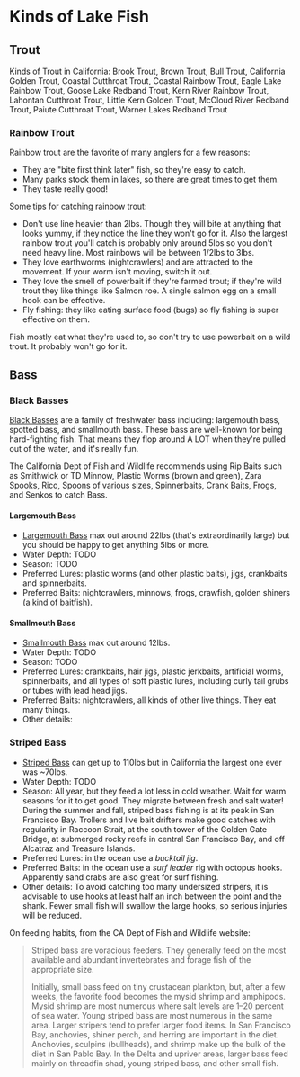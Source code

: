 # Kinds of Lake Fish

## Trout

Kinds of Trout in California: Brook Trout, Brown Trout, Bull Trout, California Golden Trout, Coastal Cutthroat Trout, Coastal Rainbow Trout, Eagle Lake Rainbow Trout, Goose Lake Redband Trout, Kern River Rainbow Trout, Lahontan Cutthroat Trout, Little Kern Golden Trout, McCloud River Redband Trout, Paiute Cutthroat Trout, Warner Lakes Redband Trout

### Rainbow Trout

Rainbow trout are the favorite of many anglers for a few reasons:

* They are "bite first think later" fish, so they're easy to catch.
* Many parks stock them in lakes, so there are great times to get them.
* They taste really good!

Some tips for catching rainbow trout:

* Don't use line heavier than 2lbs. Though they will bite at anything that looks
  yummy, if they notice the line they won't go for it. Also the largest rainbow
  trout you'll catch is probably only around 5lbs so you don't need heavy line.
  Most rainbows will be between 1/2lbs to 3lbs.
* They love earthworms (nightcrawlers) and are attracted to the movement. If your
  worm isn't moving, switch it out.
* They love the smell of powerbait if they're farmed trout; if they're wild trout
  they like things like Salmon roe. A single salmon egg on a small hook can be effective.
* Fly fishing: they like eating surface food (bugs) so fly fishing is super effective on them.

Fish mostly eat what they're used to, so don't try to use powerbait on a wild trout. It
probably won't go for it.

## Bass

### Black Basses

[Black Basses](https://en.wikipedia.org/wiki/Micropterus) are a family of freshwater bass including: largemouth bass, spotted bass, and smallmouth bass. These bass are well-known for being hard-fighting fish. That means they flop around A LOT when they're pulled out of the water, and it's really fun.

The California Dept of Fish and Wildlife recommends using Rip Baits such as Smithwick or TD Minnow, Plastic Worms (brown and green), Zara Spooks, Rico, Spoons of various sizes, Spinnerbaits, Crank Baits, Frogs, and Senkos to catch Bass.

#### Largemouth Bass

* [Largemouth Bass](https://en.wikipedia.org/wiki/Largemouth_bass) max out around 22lbs (that's extraordinarily large) but you should be happy to get anything 5lbs or more.
* Water Depth: TODO
* Season: TODO
* Preferred Lures: plastic worms (and other plastic baits), jigs, crankbaits and spinnerbaits.
* Preferred Baits: nightcrawlers, minnows, frogs, crawfish, golden shiners (a kind of baitfish).

#### Smallmouth Bass

* [Smallmouth Bass](https://en.wikipedia.org/wiki/Smallmouth_bass) max out around 12lbs.
* Water Depth: TODO
* Season: TODO
* Preferred Lures: crankbaits, hair jigs, plastic jerkbaits, artificial worms, spinnerbaits, and all types of soft plastic lures, including curly tail grubs or tubes with lead head jigs.
* Preferred Baits: nightcrawlers, all kinds of other live things. They eat many things.
* Other details: 

### Striped Bass

* [Striped Bass](https://www.wildlife.ca.gov/Fishing/Inland/Striped-Bass) can get up to 110lbs but in California the largest one ever was ~70lbs.
* Water Depth: TODO
* Season: All year, but they feed a lot less in cold weather. Wait for warm seasons for it to get good. They migrate between fresh and salt water! During the summer and fall, striped bass fishing is at its peak in San Francisco Bay. Trollers and live bait drifters make good catches with regularity in Raccoon Strait, at the south tower of the Golden Gate Bridge, at submerged rocky reefs in central San Francisco Bay, and off Alcatraz and Treasure Islands.
* Preferred Lures: in the ocean use a _bucktail jig_.
* Preferred Baits: in the ocean use a _surf leader_ rig with octopus hooks. Apparently sand crabs are also great for surf fishing.
* Other details: To avoid catching too many undersized stripers, it is advisable to use hooks at least half an inch between the point and the shank. Fewer small fish will swallow the large hooks, so serious injuries will be reduced.

On feeding habits, from the CA Dept of Fish and Wildlife website:

> Striped bass are voracious feeders. They generally feed on the most available and abundant invertebrates and forage fish 
> of the appropriate size.
>
> Initially, small bass feed on tiny crustacean plankton, but, after a few weeks, the favorite food becomes the
> mysid shrimp and amphipods. Mysid shrimp are most numerous where salt levels are 1–20 percent of sea water.
> Young striped bass are most numerous in the same area. Larger stripers tend to prefer larger food items.
> In San Francisco Bay, anchovies, shiner perch, and herring are important in the diet. Anchovies, sculpins (bullheads), 
> and shrimp make up the bulk of the diet in San Pablo Bay. In the Delta and upriver areas, larger bass feed mainly on 
> threadfin shad, young striped bass, and other small fish.
